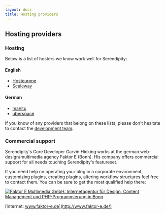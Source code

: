 ```yaml
---
layout: docs
title: Hosting providers
---
```


## Hosting providers

### Hosting

Below is a list of hosters we know work well for Serendipity:

#### English

* [Hosteurope](https://www.hosteurope.de/en/)
* [Scaleway](https://www.scaleway.com/imagehub/serendipity/)

#### German

* [manitu](http://www.manitu.de/webhosting/pakete-domains/vergleich/)
* [uberspace](http://uberspace.de)

If you know of any providers that belong on these lists, please don't hesitate to contact the [development team](/team.html).

### Commercial support

Serendipity's Core Developer Garvin Hicking works at the german web-design/multimedia agency Faktor E (Bonn). His company offers commercial support for all needs touching Serendipity's featureset.

If you need help on operating your blog in a corporate environment, customizing plugins, creating plugins, altering workflow structures feel free to contact them. You can be sure to get the most qualified help there:

<a href="http://www.faktor-e.de"><img src="http://www.inpuncto-bonn.de/img_con/logopartner_faktore.gif" alt="Faktor E Multimedia GmbH: Internetagentur für Design, Content Management und PHP-Programmierung in Bonn"></a>

[Internet: www.faktor-e.de](http://www.faktor-e.de/)
